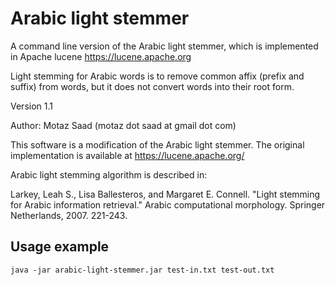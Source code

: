 # Arabic light stemmer

A command line version of the Arabic light stemmer, which is implemented in Apache lucene https://lucene.apache.org 

Light stemming for Arabic words is to remove common affix (prefix and suffix) from words, but it does not convert words into their root form.  

Version 1.1

Author: Motaz Saad (motaz dot saad at gmail dot com)

This software is a modification of the Arabic light stemmer. The original implementation is available at https://lucene.apache.org/


Arabic light stemming algorithm is described in: 

Larkey, Leah S., Lisa Ballesteros, and Margaret E. Connell. "Light stemming for Arabic information retrieval." Arabic computational morphology. Springer Netherlands, 2007. 221-243.‏



## Usage example
```
java -jar arabic-light-stemmer.jar test-in.txt test-out.txt
```

